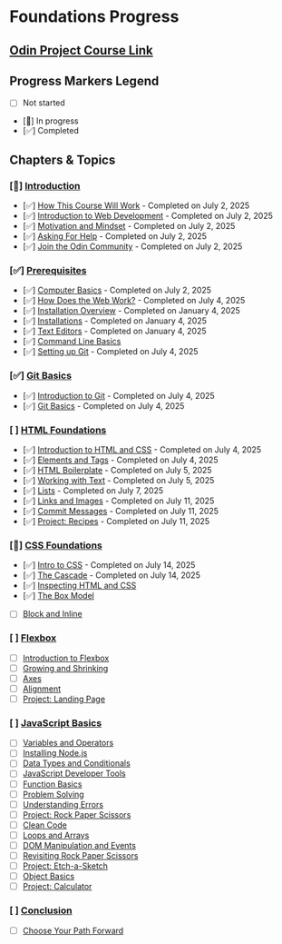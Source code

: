 # Foundations Progress

## [Odin Project Course Link](https://www.theodinproject.com/paths/foundations/courses/foundations)

## Progress Markers Legend
- [ ] Not started
- [🔄] In progress
- [✅] Completed

## Chapters & Topics

### [🔄] [Introduction](https://www.theodinproject.com/paths/foundations/courses/foundations#introduction)
- [✅] [How This Course Will Work](https://www.theodinproject.com/lessons/foundations-how-this-course-will-work) - Completed on July 2, 2025
- [✅] [Introduction to Web Development](https://www.theodinproject.com/lessons/foundations-introduction-to-web-development) - Completed on July 2, 2025
- [✅] [Motivation and Mindset](https://www.theodinproject.com/lessons/foundations-motivation-and-mindset) - Completed on July 2, 2025
- [✅] [Asking For Help](https://www.theodinproject.com/lessons/foundations-asking-for-help) - Completed on July 2, 2025
- [✅] [Join the Odin Community](https://www.theodinproject.com/lessons/foundations-join-the-odin-community) - Completed on July 2, 2025

### [✅] [Prerequisites](https://www.theodinproject.com/paths/foundations/courses/foundations#prerequisites)
- [✅] [Computer Basics](https://www.theodinproject.com/lessons/foundations-computer-basics) - Completed on July 2, 2025
- [✅] [How Does the Web Work?](https://www.theodinproject.com/lessons/foundations-how-does-the-web-work) - Completed on July 4, 2025
- [✅] [Installation Overview](https://www.theodinproject.com/lessons/foundations-installation-overview) - Completed on January 4, 2025
- [✅] [Installations](https://www.theodinproject.com/lessons/foundations-installations) - Completed on January 4, 2025
- [✅] [Text Editors](https://www.theodinproject.com/lessons/foundations-text-editors) - Completed on January 4, 2025
- [✅] [Command Line Basics](https://www.theodinproject.com/lessons/foundations-command-line-basics)
- [✅] [Setting up Git](https://www.theodinproject.com/lessons/foundations-setting-up-git) - Completed on July 4, 2025

### [✅] [Git Basics](https://www.theodinproject.com/paths/foundations/courses/foundations#git-basics)
- [✅] [Introduction to Git](https://www.theodinproject.com/lessons/foundations-introduction-to-git) - Completed on July 4, 2025
- [✅] [Git Basics](https://www.theodinproject.com/lessons/foundations-git-basics) - Completed on July 4, 2025

### [ ] [HTML Foundations](https://www.theodinproject.com/paths/foundations/courses/foundations#html-foundations)
- [✅] [Introduction to HTML and CSS](https://www.theodinproject.com/lessons/foundations-introduction-to-html-and-css) - Completed on July 4, 2025
- [✅] [Elements and Tags](https://www.theodinproject.com/lessons/foundations-elements-and-tags) - Completed on July 4, 2025
- [✅] [HTML Boilerplate](https://www.theodinproject.com/lessons/foundations-html-boilerplate) - Completed on July 5, 2025
- [✅] [Working with Text](https://www.theodinproject.com/lessons/foundations-working-with-text) - Completed on July 5, 2025
- [✅] [Lists](https://www.theodinproject.com/lessons/foundations-lists) - Completed on July 7, 2025
- [✅] [Links and Images](https://www.theodinproject.com/lessons/foundations-links-and-images) - Completed on July 11, 2025
- [✅] [Commit Messages](https://www.theodinproject.com/lessons/foundations-commit-messages) - Completed on July 11, 2025
- [✅] [Project: Recipes](https://www.theodinproject.com/lessons/foundations-recipes) - Completed on July 11, 2025

### [🔄] [CSS Foundations](https://www.theodinproject.com/paths/foundations/courses/foundations#css-foundations)
- [✅] [Intro to CSS](https://www.theodinproject.com/lessons/foundations-intro-to-css) - Completed on July 14, 2025
- [✅] [The Cascade](https://www.theodinproject.com/lessons/foundations-the-cascade) - Completed on July 14, 2025
- [✅] [Inspecting HTML and CSS](https://www.theodinproject.com/lessons/foundations-inspecting-html-and-css)
- [✅] [The Box Model](https://www.theodinproject.com/lessons/foundations-the-box-model)
- [ ] [Block and Inline](https://www.theodinproject.com/lessons/foundations-block-and-inline)

### [ ] [Flexbox](https://www.theodinproject.com/paths/foundations/courses/foundations#flexbox)
- [ ] [Introduction to Flexbox](https://www.theodinproject.com/lessons/foundations-introduction-to-flexbox)
- [ ] [Growing and Shrinking](https://www.theodinproject.com/lessons/foundations-growing-and-shrinking)
- [ ] [Axes](https://www.theodinproject.com/lessons/foundations-axes)
- [ ] [Alignment](https://www.theodinproject.com/lessons/foundations-alignment)
- [ ] [Project: Landing Page](https://www.theodinproject.com/lessons/foundations-landing-page)

### [ ] [JavaScript Basics](https://www.theodinproject.com/paths/foundations/courses/foundations#javascript-basics)
- [ ] [Variables and Operators](https://www.theodinproject.com/lessons/foundations-variables-and-operators)
- [ ] [Installing Node.js](https://www.theodinproject.com/lessons/foundations-installing-node-js)
- [ ] [Data Types and Conditionals](https://www.theodinproject.com/lessons/foundations-data-types-and-conditionals)
- [ ] [JavaScript Developer Tools](https://www.theodinproject.com/lessons/foundations-javascript-developer-tools)
- [ ] [Function Basics](https://www.theodinproject.com/lessons/foundations-function-basics)
- [ ] [Problem Solving](https://www.theodinproject.com/lessons/foundations-problem-solving)
- [ ] [Understanding Errors](https://www.theodinproject.com/lessons/foundations-understanding-errors)
- [ ] [Project: Rock Paper Scissors](https://www.theodinproject.com/lessons/foundations-rock-paper-scissors)
- [ ] [Clean Code](https://www.theodinproject.com/lessons/foundations-clean-code)
- [ ] [Loops and Arrays](https://www.theodinproject.com/lessons/foundations-loops-and-arrays)
- [ ] [DOM Manipulation and Events](https://www.theodinproject.com/lessons/foundations-dom-manipulation-and-events)
- [ ] [Revisiting Rock Paper Scissors](https://www.theodinproject.com/lessons/foundations-revisiting-rock-paper-scissors)
- [ ] [Project: Etch-a-Sketch](https://www.theodinproject.com/lessons/foundations-etch-a-sketch)
- [ ] [Object Basics](https://www.theodinproject.com/lessons/foundations-object-basics)
- [ ] [Project: Calculator](https://www.theodinproject.com/lessons/foundations-calculator)

### [ ] [Conclusion](https://www.theodinproject.com/paths/foundations/courses/foundations#conclusion)
- [ ] [Choose Your Path Forward](https://www.theodinproject.com/lessons/foundations-choose-your-path-forward)
